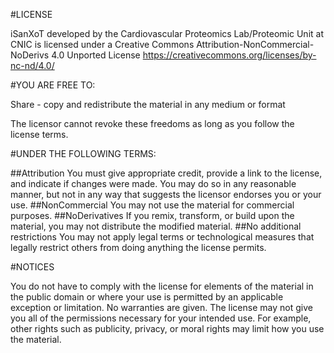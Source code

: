 #LICENSE

iSanXoT developed by the Cardiovascular Proteomics Lab/Proteomic Unit at CNIC is licensed under a Creative Commons Attribution-NonCommercial-NoDerivs 4.0 Unported License
https://creativecommons.org/licenses/by-nc-nd/4.0/


#YOU ARE FREE TO:

Share - copy and redistribute the material in any medium or format

The licensor cannot revoke these freedoms as long as you follow the license terms.

#UNDER THE FOLLOWING TERMS:

##Attribution
	You must give appropriate credit, provide a link to the license, and indicate if changes were made. You may do so in any reasonable manner, but not in any way that suggests the licensor endorses you or your use.
##NonCommercial
	You may not use the material for commercial purposes.
##NoDerivatives
	If you remix, transform, or build upon the material, you may not distribute the modified material.
##No additional restrictions
	You may not apply legal terms or technological measures that legally restrict others from doing anything the license permits.

#NOTICES

You do not have to comply with the license for elements of the material in the public domain or where your use is permitted by an applicable exception or limitation.
No warranties are given. The license may not give you all of the permissions necessary for your intended use. For example, other rights such as publicity, privacy, or moral rights may limit how you use the material.

